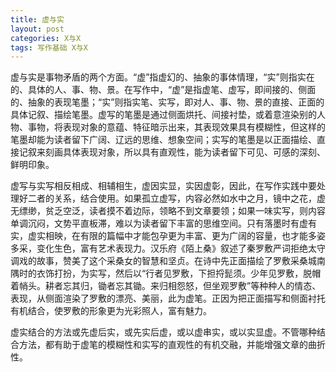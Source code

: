 ```yaml
---
title: 虚与实
layout: post
categories: X与X
tags: 写作基础 X与X
---
```


虚与实是事物矛盾的两个方面。“虚”指虚幻的、抽象的事体情理，“实”则指实在的、具体的人、事、物、景。在写作中，“虚”是指虚笔、虚写，即间接的、侧面的、抽象的表现笔墨；“实”则指实笔、实写，即对人、事、物、景的直接、正面的具体记叙、描绘笔墨。虚写的笔墨是通过侧面烘托、间接衬垫，或着意渲染别的人物、事物，将表现对象的意蕴、特征暗示出来，其表现效果具有模糊性，但这样的笔墨却能为读者留下广阔、辽远的思维、想象空间；实写的笔墨是以正面描绘、直接记叙来刻画具体表现对象，所以具有直观性，能为读者留下可见、可感的深刻、鲜明印象。

虚写与实写相反相成、相辅相生，虚因实显，实因虚彰，因此，在写作实践中要处理好二者的关系，结合使用。如果孤立虚写，内容必然如水中之月，镜中之花，虚无缥缈，贫乏空泛，读者摸不着边际，领略不到文章要领；如果一味实写，则内容单调沉闷，文势平直板滞，难以为读者留下丰富的思维空间。只有落墨时有虚有实，虚实相映，在有限的篇幅中才能包孕更为丰富、更为广阔的容量，也才能多姿多采，变化生色，富有艺术表现力。汉乐府《陌上桑》叙述了秦罗敷严词拒绝太守调戏的故事，赞美了这个采桑女的智慧和坚贞。在诗中先正面描绘了罗敷采桑城南隅时的衣饰打扮，为实写，然后以“行者见罗敷，下担捋髭须。少年见罗敷，脱帽着帩头。耕者忘其归，锄者忘其锄。来归相怨怒，但坐观罗敷”等种种人的情态、表现，从侧面渲染了罗敷的漂亮、美丽，此为虚笔。正因为把正面描写和侧面衬托有机结合，使罗敷的形象更为光彩照人，富有魅力。

虚实结合的方法或先虚后实，或先实后虚，或以虚串实，或以实显虚。不管哪种结合方法，都有助于虚笔的模糊性和实写的直观性的有机交融，并能增强文章的曲折性。 